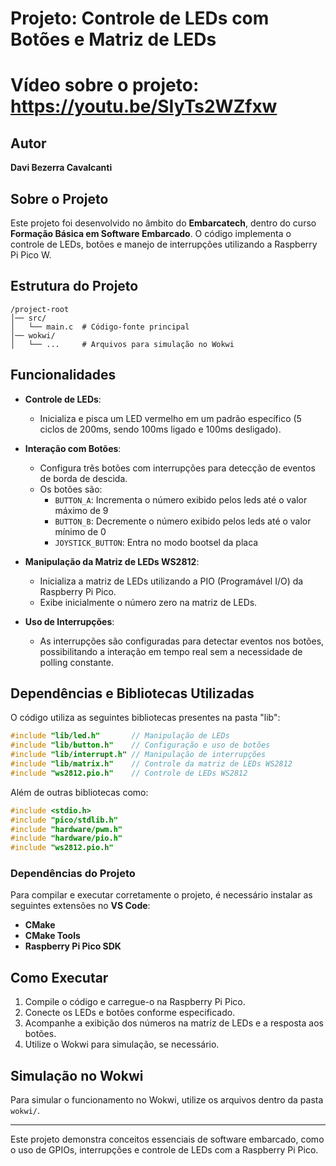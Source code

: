 # Projeto: Controle de LEDs com Botões e Matriz de LEDs

# Vídeo sobre o projeto: https://youtu.be/SIyTs2WZfxw

## Autor
**Davi Bezerra Cavalcanti**

## Sobre o Projeto
Este projeto foi desenvolvido no âmbito do **Embarcatech**, dentro do curso **Formação Básica em Software Embarcado**. O código implementa o controle de LEDs, botões e manejo de interrupções utilizando a Raspberry Pi Pico W.

## Estrutura do Projeto

```
/project-root
│── src/
│   └── main.c  # Código-fonte principal
│── wokwi/
│   └── ...     # Arquivos para simulação no Wokwi
```

## Funcionalidades

- **Controle de LEDs**:
  - Inicializa e pisca um LED vermelho em um padrão específico (5 ciclos de 200ms, sendo 100ms ligado e 100ms desligado).

- **Interação com Botões**:
  - Configura três botões com interrupções para detecção de eventos de borda de descida.
  - Os botões são:
    - `BUTTON_A`: Incrementa o número exibido pelos leds até o valor máximo de 9
    - `BUTTON_B`: Decremente o número exibido pelos leds até o valor mínimo de 0
    - `JOYSTICK_BUTTON`: Entra no modo bootsel da placa

- **Manipulação da Matriz de LEDs WS2812**:
  - Inicializa a matriz de LEDs utilizando a PIO (Programável I/O) da Raspberry Pi Pico.
  - Exibe inicialmente o número zero na matriz de LEDs.

- **Uso de Interrupções**:
  - As interrupções são configuradas para detectar eventos nos botões, possibilitando a interação em tempo real sem a necessidade de polling constante.

## Dependências e Bibliotecas Utilizadas

O código utiliza as seguintes bibliotecas presentes na pasta "lib":

```c
#include "lib/led.h"       // Manipulação de LEDs
#include "lib/button.h"    // Configuração e uso de botões
#include "lib/interrupt.h" // Manipulação de interrupções
#include "lib/matrix.h"    // Controle da matriz de LEDs WS2812
#include "ws2812.pio.h"    // Controle de LEDs WS2812
```

Além de outras bibliotecas como:

```c
#include <stdio.h>
#include "pico/stdlib.h"
#include "hardware/pwm.h"
#include "hardware/pio.h"
#include "ws2812.pio.h"
```

### Dependências do Projeto
Para compilar e executar corretamente o projeto, é necessário instalar as seguintes extensões no **VS Code**:
- **CMake**
- **CMake Tools**
- **Raspberry Pi Pico SDK**

## Como Executar

1. Compile o código e carregue-o na Raspberry Pi Pico.
2. Conecte os LEDs e botões conforme especificado.
3. Acompanhe a exibição dos números na matriz de LEDs e a resposta aos botões.
4. Utilize o Wokwi para simulação, se necessário.

## Simulação no Wokwi

Para simular o funcionamento no Wokwi, utilize os arquivos dentro da pasta `wokwi/`.

---
Este projeto demonstra conceitos essenciais de software embarcado, como o uso de GPIOs, interrupções e controle de LEDs com a Raspberry Pi Pico.

